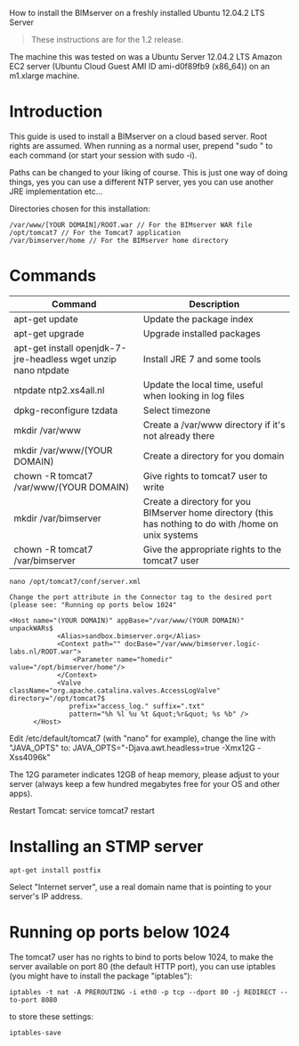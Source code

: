 How to install the BIMserver on a freshly installed Ubuntu 12.04.2 LTS Server

> These instructions are for the 1.2 release.

The machine this was tested on was a Ubuntu Server 12.04.2 LTS Amazon EC2 server (Ubuntu Cloud Guest AMI ID ami-d0f89fb9 (x86_64)) on an m1.xlarge machine.

# Introduction

This guide is used to install a BIMserver on a cloud based server. Root rights are assumed. When running as a normal user, prepend "sudo " to each command (or start your session with sudo -i).

Paths can be changed to your liking of course. This is just one way of doing things, yes you can use a different NTP server, yes you can use another JRE implementation etc...

Directories chosen for this installation:
```
/var/www/[YOUR DOMAIN]/ROOT.war // For the BIMserver WAR file
/opt/tomcat7 // For the Tomcat7 application
/var/bimserver/home // For the BIMserver home directory
```

# Commands

| Command | Description |
| ------------- | ------------- |
| apt-get update | Update the package index |
| apt-get upgrade | Upgrade installed packages |
| apt-get install openjdk-7-jre-headless wget unzip nano ntpdate | Install JRE 7 and some tools |
| ntpdate ntp2.xs4all.nl | Update the local time, useful when looking in log files |
| dpkg-reconfigure tzdata | Select timezone |
| mkdir /var/www | Create a /var/www directory if it's not already there |
| mkdir /var/www/(YOUR DOMAIN) | Create a directory for you domain |
| chown -R tomcat7 /var/www/(YOUR DOMAIN) | Give rights to tomcat7 user to write |
| mkdir /var/bimserver | Create a directory for you BIMserver home directory (this has nothing to do with /home on unix systems |
| chown -R tomcat7 /var/bimserver | Give the appropriate rights to the tomcat7 user |

```
nano /opt/tomcat7/conf/server.xml

Change the port attribute in the Connector tag to the desired port (please see: "Running op ports below 1024"

<Host name="(YOUR DOMAIN)" appBase="/var/www/(YOUR DOMAIN)" unpackWARs$
            <Alias>sandbox.bimserver.org</Alias>
            <Context path="" docBase="/var/www/bimserver.logic-labs.nl/ROOT.war">
                <Parameter name="homedir" value="/opt/bimserver/home"/>
            </Context>
            <Valve className="org.apache.catalina.valves.AccessLogValve" directory="/opt/tomcat7$
               prefix="access_log." suffix=".txt"
               pattern="%h %l %u %t &quot;%r&quot; %s %b" />
      </Host>
```

Edit /etc/default/tomcat7 (with "nano" for example), change the line with "JAVA_OPTS" to: JAVA_OPTS="-Djava.awt.headless=true -Xmx12G -Xss4096k"

The 12G parameter indicates 12GB of heap memory, please adjust to your server (always keep a few hundred megabytes free for your OS and other apps).

Restart Tomcat: service tomcat7 restart

# Installing an STMP server

```
apt-get install postfix
```

Select "Internet server", use a real domain name that is pointing to your server's IP address.

# Running op ports below 1024

The tomcat7 user has no rights to bind to ports below 1024, to make the server available on port 80 (the default HTTP port), you can use iptables (you might have to install the package "iptables"):

```
iptables -t nat -A PREROUTING -i eth0 -p tcp --dport 80 -j REDIRECT --to-port 8080
```
to store these settings:
```
iptables-save
```
